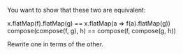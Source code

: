 You want to show that these two are equivalent:

x.flatMap(f).flatMap(g) == x.flatMap(a => f(a).flatMap(g))
compose(compose(f, g), h) == compose(f, compose(g, h))

Rewrite one in terms of the other.